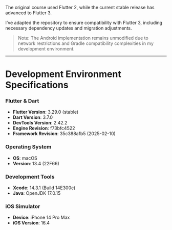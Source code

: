 The original course used Flutter 2, while the current stable release has advanced to Flutter 3.  

I’ve adapted the repository to ensure compatibility with Flutter 3, including necessary dependency updates and migration adjustments.  

> Note: The Android implementation remains unmodified due to network restrictions and Gradle compatibility complexities in my development environment.  

---

# Development Environment Specifications  

### Flutter & Dart  
- **Flutter Version**: 3.29.0 (stable)  
- **Dart Version**: 3.7.0  
- **DevTools Version**: 2.42.2  
- **Engine Revision**: f73bfc4522  
- **Framework Revision**: 35c388afb5 (2025-02-10)  

### Operating System  
- **OS**: macOS  
- **Version**: 13.4 (22F66)  

### Development Tools  
- **Xcode**: 14.3.1 (Build 14E300c)  
- **Java**: OpenJDK 17.0.15  

### iOS Simulator  
- **Device**: iPhone 14 Pro Max  
- **iOS Version**: 16.4  
